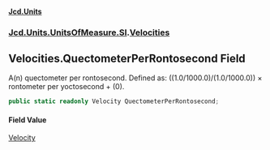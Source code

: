 #### [Jcd.Units](index.md 'index')
### [Jcd.Units.UnitsOfMeasure.SI](Jcd.Units.UnitsOfMeasure.SI.md 'Jcd.Units.UnitsOfMeasure.SI').[Velocities](Velocities.md 'Jcd.Units.UnitsOfMeasure.SI.Velocities')

## Velocities.QuectometerPerRontosecond Field

A(n) quectometer per rontosecond. Defined as: ((1.0/1000.0)/(1.0/1000.0)) × rontometer per yoctosecond + (0).

```csharp
public static readonly Velocity QuectometerPerRontosecond;
```

#### Field Value
[Velocity](Velocity.md 'Jcd.Units.UnitTypes.Velocity')